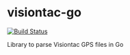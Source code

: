 # visiontac-go
[![Build Status](https://drone.io/github.com/carlgreen/visiontac-go/status.png)](https://drone.io/github.com/carlgreen/visiontac-go/latest)

Library to parse Visiontac GPS files in Go
